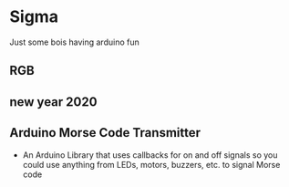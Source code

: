 # Sigma

Just some bois having arduino fun

## RGB

## new year 2020

## Arduino Morse Code Transmitter

- An Arduino Library that uses callbacks for on and off signals so you could use anything from LEDs, motors, buzzers, etc. to signal Morse code
